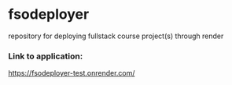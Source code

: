 # fsodeployer
repository for deploying fullstack course project(s) through render

### Link to application:
https://fsodeployer-test.onrender.com/